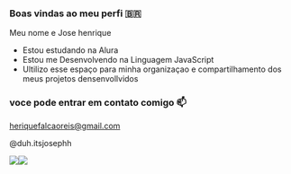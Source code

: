 
### Boas vindas ao meu perfi 🇧🇷

Meu nome e Jose henrique

- Estou estudando na Alura
- Estou me Desenvolvendo na Linguagem JavaScript
- Ultilizo esse espaço para minha organizaçao e compartilhamento dos meus projetos densenvollvidos

### voce pode entrar em contato comigo 📫

heriquefalcaoreis@gmail.com

@duh.itsjosephh

![](https://media.tenor.com/KnVLnCWqQn8AAAAi/investree-semua-bisa-tumbuh.gif)![](https://media.tenor.com/L5bdnX3JpG8AAAAC/acxt-acdx.gif)
